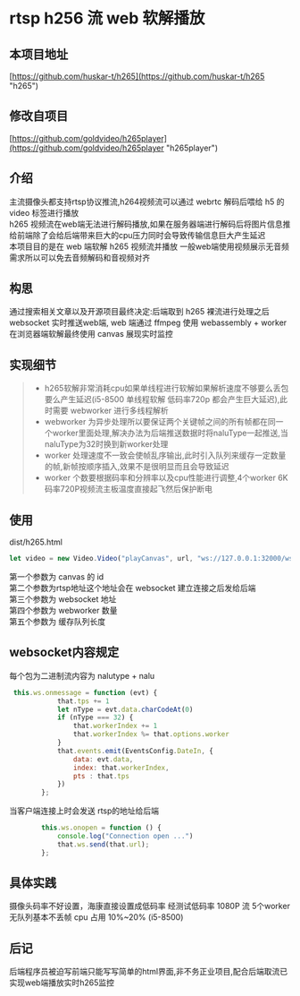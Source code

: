 # rtsp h256 流 web 软解播放
## 本项目地址
[https://github.com/huskar-t/h265](https://github.com/huskar-t/h265 "h265")
## 修改自项目
[https://github.com/goldvideo/h265player](https://github.com/goldvideo/h265player "h265player")
## 介绍
主流摄像头都支持rtsp协议推流,h264视频流可以通过 webrtc 解码后喂给 h5 的 video 标签进行播放  
h265 视频流在web端无法进行解码播放,如果在服务器端进行解码后将图片信息推给前端除了会给后端带来巨大的cpu压力同时会导致传输信息巨大产生延迟  
本项目目的是在 web 端软解 h265 视频流并播放
一般web端使用视频展示无音频需求所以可以免去音频解码和音视频对齐

## 构思
通过搜索相关文章以及开源项目最终决定:后端取到 h265 裸流进行处理之后 websocket 实时推送web端, web 端通过 ffmpeg 使用 webassembly + worker 在浏览器端软解最终使用 canvas 展现实时监控

## 实现细节
> * h265软解非常消耗cpu如果单线程进行软解如果解析速度不够要么丢包要么产生延迟(i5-8500 单线程软解 低码率720p 都会产生巨大延迟),此时需要 webworker 进行多线程解析  
> * webworker 为异步处理所以要保证两个关键帧之间的所有帧都在同一个worker里面处理,解决办法为后端推送数据时将naluType一起推送,当naluType为32时换到新worker处理
> * worker 处理速度不一致会使帧乱序输出,此时引入队列来缓存一定数量的帧,新帧按顺序插入,效果不是很明显而且会导致延迟
> * worker 个数要根据码率和分辨率以及cpu性能进行调整,4个worker 6K码率720P视频流主板温度直接起飞然后保护断电

## 使用
dist/h265.html  
``` js
let video = new Video.Video("playCanvas", url, "ws://127.0.0.1:32000/ws",10,0)
```
第一个参数为 canvas 的 id  
第二个参数为rtsp地址这个地址会在 websocket 建立连接之后发给后端  
第三个参数为 websocket 地址  
第四个参数为 webworker 数量  
第五个参数为 缓存队列长度

## websocket内容规定
每个包为二进制流内容为 nalutype + nalu 
```js
 this.ws.onmessage = function (evt) {
            that.tps += 1
            let nType = evt.data.charCodeAt(0)
            if (nType === 32) {
                that.workerIndex += 1
                that.workerIndex %= that.options.worker
            }
            that.events.emit(EventsConfig.DateIn, {
                data: evt.data,
                index: that.workerIndex,
                pts : that.tps
            })
        };
```
当客户端连接上时会发送 rtsp的地址给后端
```js
        this.ws.onopen = function () {
            console.log("Connection open ...")
            that.ws.send(that.url);
        };
```

## 具体实践
摄像头码率不好设置，海康直接设置成低码率 经测试低码率 1080P 流 5个worker 无队列基本不丢帧 cpu 占用 10%~20% (i5-8500)

## 后记
后端程序员被迫写前端只能写写简单的html界面,非不务正业项目,配合后端取流已实现web端播放实时h265监控